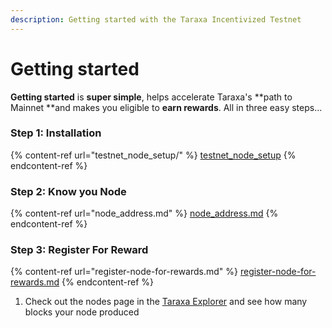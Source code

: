 ```yaml
---
description: Getting started with the Taraxa Incentivized Testnet
---
```


# Getting started

**Getting started** is **super simple**, helps accelerate Taraxa's **path to Mainnet **and makes you eligible to **earn rewards**.   All in three easy steps...

### Step 1: Installation

{% content-ref url="testnet_node_setup/" %}
[testnet_node_setup](testnet_node_setup/)
{% endcontent-ref %}

### Step 2: Know you Node

{% content-ref url="node_address.md" %}
[node_address.md](node_address.md)
{% endcontent-ref %}

### Step 3: Register For Reward

{% content-ref url="register-node-for-rewards.md" %}
[register-node-for-rewards.md](register-node-for-rewards.md)
{% endcontent-ref %}



1. Check out the nodes page in the [Taraxa Explorer](https://explorer.testnet.taraxa.io/nodes) and see how many blocks your node produced
